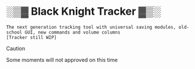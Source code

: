 ﻿# ░▒▓ Black Knight Tracker ▓▒░

```
The next generation tracking tool with universal saving modules, old-school GUI, new commands and volume columns
[Tracker still WIP]
```
> [!CAUTION]
> Some moments will not approved on this time